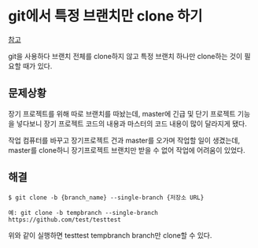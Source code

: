 # git에서 특정 브랜치만 clone 하기

[참고](https://www.slipp.net/questions/577)

git을 사용하다 브랜치 전체를 clone하지 않고 특정 브랜치 하나만 clone하는 것이 필요할 때가 있다.

## 문제상황
장기 프로젝트를 위해 따로 브랜치를 따놨는데, master에 긴급 및 단기 프로젝트 기능을 넣다보니 장기 프로젝트 코드의 내용과 마스터의 코드 내용이 많이 달라지게 됐다. 

작업 컴퓨터를 바꾸고 장기프로젝트 건과 master를 오가며 작업할 일이 생겼는데, master를 clone하니 장기프로젝트 브랜치만 받을 수 없어 작업에 어려움이 있었다.

## 해결
```shell
$ git clone -b {branch_name} --single-branch {저장소 URL}

예: git clone -b tempbranch --single-branch https://github.com/test/testtest
```

위와 같이 실행하면 testtest tempbranch branch만 clone할 수 있다.
